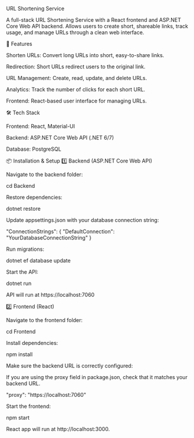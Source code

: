  URL Shortening Service

A full-stack URL Shortening Service with a React frontend and ASP.NET Core Web API backend. Allows users to create short, shareable links, track usage, and manage URLs through a clean web interface.

🚀 Features

Shorten URLs: Convert long URLs into short, easy-to-share links.

Redirection: Short URLs redirect users to the original link.

URL Management: Create, read, update, and delete URLs.

Analytics: Track the number of clicks for each short URL.

Frontend: React-based user interface for managing URLs.

🛠️ Tech Stack

Frontend: React, Material-UI 

Backend: ASP.NET Core Web API (.NET 6/7)

Database: PostgreSQL 

📦 Installation & Setup
1️⃣ Backend (ASP.NET Core Web API)

Navigate to the backend folder:

cd Backend


Restore dependencies:

dotnet restore


Update appsettings.json with your database connection string:

"ConnectionStrings": {
  "DefaultConnection": "YourDatabaseConnectionString"
}


Run migrations:

dotnet ef database update


Start the API:

dotnet run


API will run at https://localhost:7060 

2️⃣ Frontend (React)

Navigate to the frontend folder:

cd Frontend


Install dependencies:

npm install


Make sure the backend URL is correctly configured:

If you are using the proxy field in package.json, check that it matches your backend URL.

  "proxy": "https://localhost:7060"


Start the frontend:

npm start


React app will run at http://localhost:3000.

